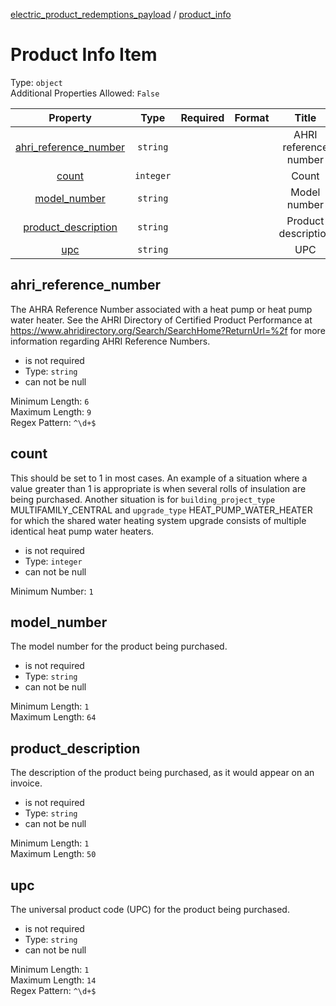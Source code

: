 


  
[electric_product_redemptions_payload](electric_product_redemptions_payload.md) / [product_info](product_info.md)
# Product Info Item
  
Type: `object`  
Additional Properties Allowed: `False`  
  

|Property|Type|Required|Format|Title|
| :---: | :---: | :---: | :---: | :---: |
|[ahri_reference_number](#ahri_reference_number)|`string`|||AHRI reference number|
|[count](#count)|`integer`|||Count|
|[model_number](#model_number)|`string`|||Model number|
|[product_description](#product_description)|`string`|||Product description|
|[upc](#upc)|`string`|||UPC|

## ahri_reference_number
  
The AHRA Reference Number associated with a heat pump or heat pump water heater. See the AHRI Directory of Certified Product Performance at  https://www.ahridirectory.org/Search/SearchHome?ReturnUrl=%2f for more information regarding AHRI Reference Numbers.  
  

- is not required
- Type: `string`
- can not be null
  
Minimum Length: `6`  
Maximum Length: `9`  
Regex Pattern: `^\d+$`
## count
  
This should be set to 1 in most cases. An example of a situation where a value greater than 1 is appropriate is when several rolls of insulation are being purchased. Another situation is for `building_project_type` MULTIFAMILY_CENTRAL and `upgrade_type` HEAT_PUMP_WATER_HEATER for which the shared water heating system upgrade consists of multiple identical heat pump water heaters.  
  

- is not required
- Type: `integer`
- can not be null
  
Minimum Number: `1`
## model_number
  
The model number for the product being purchased.  
  

- is not required
- Type: `string`
- can not be null
  
Minimum Length: `1`  
Maximum Length: `64`
## product_description
  
The description of the product being purchased, as it would appear on an invoice.  
  

- is not required
- Type: `string`
- can not be null
  
Minimum Length: `1`  
Maximum Length: `50`
## upc
  
The universal product code (UPC) for the product being purchased.  
  

- is not required
- Type: `string`
- can not be null
  
Minimum Length: `1`  
Maximum Length: `14`  
Regex Pattern: `^\d+$`